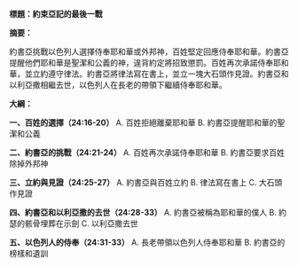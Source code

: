 **標題：約束亞記的最後一戰**

**摘要：**

約書亞挑戰以色列人選擇侍奉耶和華或外邦神，百姓堅定回應侍奉耶和華。約書亞提醒他們耶和華是聖潔和公義的神，違背約定將招致懲罰。百姓再次承諾侍奉耶和華，並立約遵守律法。約書亞將律法寫在書上，並立一塊大石頭作見證。約書亞和以利亞撒相繼去世，以色列人在長老的帶領下繼續侍奉耶和華。

**大綱：**

**一、百姓的選擇（24:16-20）**
    A. 百姓拒絕離棄耶和華
    B. 約書亞提醒耶和華的聖潔和公義

**二、約書亞的挑戰（24:21-24）**
    A. 百姓再次承諾侍奉耶和華
    B. 約書亞要求百姓除掉外邦神

**三、立約與見證（24:25-27）**
    A. 約書亞與百姓立約
    B. 律法寫在書上
    C. 大石頭作見證

**四、約書亞和以利亞撒的去世（24:28-33）**
    A. 約書亞被稱為耶和華的僕人
    B. 約瑟的骸骨埋葬在示劍
    C. 以利亞撒去世

**五、以色列人的侍奉（24:31-33）**
    A. 長老帶領以色列人侍奉耶和華
    B. 約書亞的榜樣和遺訓
